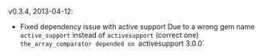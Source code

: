 v0.3.4, 2013-04-12:
  * Fixed dependency issue with active support
    Due to a wrong gem name `active_support` instead of `activesupport` (correct one) `the_array_comparator depended on `activesupport 3.0.0`
